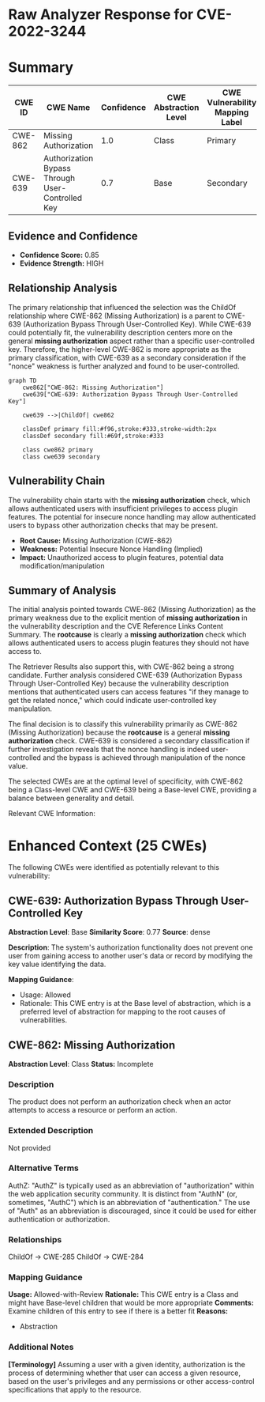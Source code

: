 # Raw Analyzer Response for CVE-2022-3244

# Summary
| CWE ID | CWE Name | Confidence | CWE Abstraction Level | CWE Vulnerability Mapping Label | CWE-Vulnerability Mapping Notes |
|---|---|---|---|---|---|
| CWE-862 | Missing Authorization | 1.0 | Class | Primary | Allowed-with-Review |
| CWE-639 | Authorization Bypass Through User-Controlled Key | 0.7 | Base | Secondary | Allowed |

## Evidence and Confidence

*   **Confidence Score:** 0.85
*   **Evidence Strength:** HIGH

## Relationship Analysis
The primary relationship that influenced the selection was the ChildOf relationship where CWE-862 (Missing Authorization) is a parent to CWE-639 (Authorization Bypass Through User-Controlled Key). While CWE-639 could potentially fit, the vulnerability description centers more on the general **missing authorization** aspect rather than a specific user-controlled key. Therefore, the higher-level CWE-862 is more appropriate as the primary classification, with CWE-639 as a secondary consideration if the "nonce" weakness is further analyzed and found to be user-controlled.

```mermaid
graph TD
    cwe862["CWE-862: Missing Authorization"]
    cwe639["CWE-639: Authorization Bypass Through User-Controlled Key"]

    cwe639 -->|ChildOf| cwe862
    
    classDef primary fill:#f96,stroke:#333,stroke-width:2px
    classDef secondary fill:#69f,stroke:#333
    
    class cwe862 primary
    class cwe639 secondary
```

## Vulnerability Chain
The vulnerability chain starts with the **missing authorization** check, which allows authenticated users with insufficient privileges to access plugin features. The potential for insecure nonce handling may allow authenticated users to bypass other authorization checks that may be present.
- **Root Cause:** Missing Authorization (CWE-862)
- **Weakness:** Potential Insecure Nonce Handling (Implied)
- **Impact:** Unauthorized access to plugin features, potential data modification/manipulation

## Summary of Analysis
The initial analysis pointed towards CWE-862 (Missing Authorization) as the primary weakness due to the explicit mention of **missing authorization** in the vulnerability description and the CVE Reference Links Content Summary. The **rootcause** is clearly a **missing authorization** check which allows authenticated users to access plugin features they should not have access to.

The Retriever Results also support this, with CWE-862 being a strong candidate. Further analysis considered CWE-639 (Authorization Bypass Through User-Controlled Key) because the vulnerability description mentions that authenticated users can access features "if they manage to get the related nonce," which could indicate user-controlled key manipulation.

The final decision is to classify this vulnerability primarily as CWE-862 (Missing Authorization) because the **rootcause** is a general **missing authorization** check. CWE-639 is considered a secondary classification if further investigation reveals that the nonce handling is indeed user-controlled and the bypass is achieved through manipulation of the nonce value.

The selected CWEs are at the optimal level of specificity, with CWE-862 being a Class-level CWE and CWE-639 being a Base-level CWE, providing a balance between generality and detail.

Relevant CWE Information:

# Enhanced Context (25 CWEs)
The following CWEs were identified as potentially relevant to this vulnerability:

## CWE-639: Authorization Bypass Through User-Controlled Key
**Abstraction Level**: Base
**Similarity Score**: 0.77
**Source**: dense

**Description**:
The system's authorization functionality does not prevent one user from gaining access to another user's data or record by modifying the key value identifying the data.

**Mapping Guidance**:
- Usage: Allowed
- Rationale: This CWE entry is at the Base level of abstraction, which is a preferred level of abstraction for mapping to the root causes of vulnerabilities.

## CWE-862: Missing Authorization
**Abstraction Level**: Class
**Status:** Incomplete

### Description
The product does not perform an authorization check when an actor attempts to access a resource or perform an action.

### Extended Description
Not provided

### Alternative Terms
AuthZ: "AuthZ" is typically used as an abbreviation of "authorization" within the web application security community. It is distinct from "AuthN" (or, sometimes, "AuthC") which is an abbreviation of "authentication." The use of "Auth" as an abbreviation is discouraged, since it could be used for either authentication or authorization.

### Relationships
ChildOf -> CWE-285
ChildOf -> CWE-284

### Mapping Guidance
**Usage:** Allowed-with-Review
**Rationale:** This CWE entry is a Class and might have Base-level children that would be more appropriate
**Comments:** Examine children of this entry to see if there is a better fit
**Reasons:**
- Abstraction

### Additional Notes
**[Terminology]** Assuming a user with a given identity, authorization is the process of determining whether that user can access a given resource, based on the user's privileges and any permissions or other access-control specifications that apply to the resource.